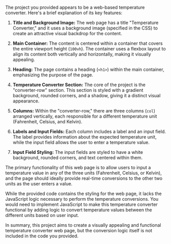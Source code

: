 The project you provided appears to be a web-based temperature converter. Here's a brief explanation of its key features:

1. **Title and Background Image:** The web page has a title "Temperature Converter," and it uses a background image (specified in the CSS) to create an attractive visual backdrop for the content.

2. **Main Container:** The content is centered within a container that covers the entire viewport height (`100vh`). The container uses a flexbox layout to align its content both vertically and horizontally, making it visually appealing.

3. **Heading:** The page contains a heading (`<h1>`) within the main container, emphasizing the purpose of the page.

4. **Temperature Converter Section:** The core of the project is the "converter-row" section. This section is styled with a gradient background, rounded corners, and a shadow, giving it a distinct visual appearance.

5. **Columns:** Within the "converter-row," there are three columns (`col`) arranged vertically, each responsible for a different temperature unit (Fahrenheit, Celsius, and Kelvin).

6. **Labels and Input Fields:** Each column includes a label and an input field. The label provides information about the expected temperature unit, while the input field allows the user to enter a temperature value.

7. **Input Field Styling:** The input fields are styled to have a white background, rounded corners, and text centered within them.

The primary functionality of this web page is to allow users to input a temperature value in any of the three units (Fahrenheit, Celsius, or Kelvin), and the page should ideally provide real-time conversions to the other two units as the user enters a value.

While the provided code contains the styling for the web page, it lacks the JavaScript logic necessary to perform the temperature conversions. You would need to implement JavaScript to make this temperature converter functional by adding logic to convert temperature values between the different units based on user input.

In summary, this project aims to create a visually appealing and functional temperature converter web page, but the conversion logic itself is not included in the code you provided.
